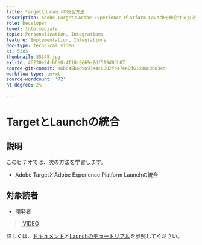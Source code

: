 ```yaml
---
title: TargetとLaunchの統合方法
description: Adobe TargetとAdobe Experience Platform Launchを統合する方法について説明します。
role: Developer
level: Intermediate
topic: Personalization, Integrations
feature: Implementation, Integrations
doc-type: technical video
kt: 5385
thumbnail: 35145.jpg
exl-id: 46230e24-b6e8-4f10-8669-2df519d03b87
source-git-commit: a6b645b6d9693a4c8882fd47ee0d61698c0b834d
workflow-type: tm+mt
source-wordcount: '72'
ht-degree: 2%

---
```


# TargetとLaunchの統合

## 説明

このビデオでは、次の方法を学習します。

* Adobe TargetとAdobe Experience Platform Launchの統合

## 対象読者

* 開発者

>[!VIDEO](https://video.tv.adobe.com/v/35145/?quality=12)

詳しくは、[ドキュメント](https://experienceleague.adobe.com/docs/target/using/implement-target/client-side/at-js-implementation/deploy-at-js/cmp-implementing-target-using-adobe-launch.html?lang=en)と[Launchのチュートリアル](https://experienceleague.adobe.com/docs/launch-learn/implementing-in-websites-with-launch/index.html?lang=en)を参照してください。
